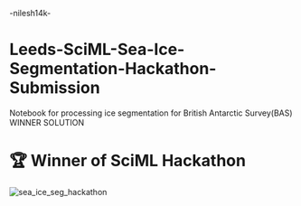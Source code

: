-nilesh14k-
# Leeds-SciML-Sea-Ice-Segmentation-Hackathon-Submission
Notebook for processing ice segmentation for British Antarctic Survey(BAS) WINNER SOLUTION

# 🏆 Winner of SciML Hackathon
![sea_ice_seg_hackathon](https://github.com/nilesh14k/Leeds-SciML-Sea-Ice-Segmentation-Hackathon-Submission/assets/65092135/48ffce71-fd81-4392-9125-ea7325a9bb4b)


